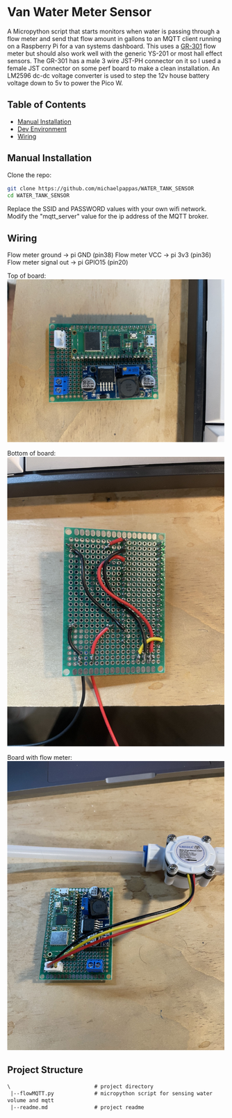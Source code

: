 # Van Water Meter Sensor
A Micropython script that starts monitors when water is passing through a flow meter and send that flow amount in gallons to an MQTT client running on a Raspberry Pi for a van systems dashboard.
This uses a [GR-301](https://www.amazon.com/GREDIA-Connect-Food-Grade-Flowmeter-Counter/dp/B07MY7H45V) flow meter but should also work well with the generic YS-201 or most hall effect sensors. The GR-301 has a male 3 wire JST-PH connector on it so I used a female JST connector on some perf board to make a clean installation.
An LM2596 dc-dc voltage converter is used to step the 12v house battery voltage down to 5v to power the Pico W.


## Table of Contents
- [Manual Installation](#manual-installation)
- [Dev Environment](#development-environment)
- [Wiring](#wiring)

## Manual Installation

Clone the repo:

```bash
git clone https://github.com/michaelpappas/WATER_TANK_SENSOR
cd WATER_TANK_SENSOR
```

Replace the SSID and PASSWORD values with your own wifi network.
Modify the "mqtt_server" value for the ip address of the MQTT broker.


## Wiring
Flow meter ground -> pi GND (pin38)
Flow meter VCC -> pi 3v3 (pin36)
Flow meter signal out -> pi GPIO15 (pin20)

Top of board:
<img src="images/IMG_7607.jpg" alt="circuit-board-top" width="500"/>

Bottom of board:
<img src="images/IMG_7623.jpg" alt="circuit-board-bottom" width="500"/>

Board with flow meter:
<img src="images/IMG_7608.jpg" alt="circuit-board-flowmeter" width="500"/>

## Project Structure

```
\                           # project directory
 |--flowMQTT.py             # micropython script for sensing water volume and mqtt
 |--readme.md               # project readme

```












